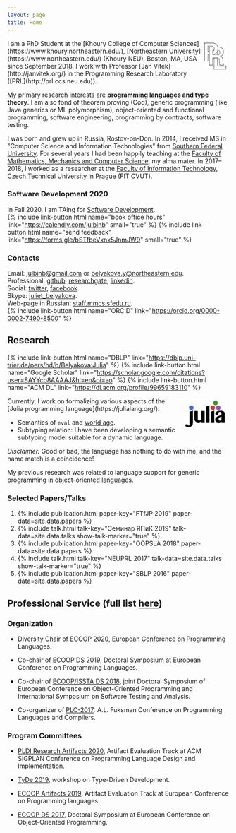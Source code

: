 ```yaml
---
layout: page
title: Home
---
```


<a href="http://prl.ccs.neu.edu" target="_blank">
  <img src="img/prl.png" alt="PRL"
    style="height: 60px; float: right; margin: 0.5em; vertical-align: middle; display: inline-block"/>
</a>
I am a PhD Student
at the [Khoury College of Computer Sciences](https://www.khoury.northeastern.edu/),
[Northeastern University](https://www.northeastern.edu/) (Khoury NEU), Boston, MA, USA
since September 2018.
I work with Professor [Jan Vitek](http://janvitek.org/)
in the Programming Research Laboratory ([PRL](http://prl.ccs.neu.edu)).

My primary research interests are **programming languages and type theory**.
I am also fond of theorem proving (Coq),
generic programming (like Java generics or ML polymorphism),
object-oriented and functional programming,
software engineering, programming by contracts, software testing.

I was born and grew up in Russia, Rostov-on-Don.
In 2014, I received MS in "Computer Science and Information Technologies"
from [Southern Federal University](http://sfedu.ru/international/).
For several years I had been happily teaching at the
[Faculty of Mathematics, Mechanics and Computer Science](http://mmcs.sfedu.ru/),
my alma mater.
In 2017–2018, I worked as a researcher
at the [Faculty of Information Technology](https://www.fit.cvut.cz/en),
[Czech Technical University in Prague](https://www.cvut.cz/en) (FIT CVUT).

### Software Development 2020

In Fall 2020, I am TAing for
[Software Development](https://felleisen.org/matthias/4500-f20/).  
{% include link-button.html name="book office hours" link="https://calendly.com/julbinb" small="true" %}
{% include link-button.html name="send feedback" link="https://forms.gle/bSTfbeVxnx5JnmJW9" small="true" %}

### Contacts

Email: [julbinb@gmail.com](mailto:julbinb@gmail.com) or [belyakova.y@northeastern.edu](mailto:belyakova.y@northeastern.edu).  
Professional: [github](http://github.com/julbinb/),
[researchgate](https://www.researchgate.net/profile/Julia_Belyakova),
[linkedin](https://www.linkedin.com/in/julbinb/).  
Social: [twitter](https://twitter.com/julbinb),
[facebook](https://www.facebook.com/julbinb).  
Skype: [juliet_belyakova](skype:juliet_belyakova).  
Web-page in Russian: [staff.mmcs.sfedu.ru](http://staff.mmcs.sfedu.ru/~juliet/index.html).  
{% include link-button.html name="ORCID" link="https://orcid.org/0000-0002-7490-8500" %}

## Research

{% include link-button.html name="DBLP" link="https://dblp.uni-trier.de/pers/hd/b/Belyakova:Julia" %}
{% include link-button.html name="Google Scholar" link="https://scholar.google.com/citations?user=8AYYcb8AAAAJ&hl=en&oi=ao" %}
{% include link-button.html name="ACM DL" link="https://dl.acm.org/profile/99659183110" %}

<a href="https://julialang.org/" target="_blank">
  <img src="img/julia-logo.svg" alt="Julia Lang"
    style="height: 60px; float: right; margin: 0.5em; vertical-align: middle; display: inline-block"/>
</a>
Currently, I work on formalizing various aspects of the
[Julia programming language](https://julialang.org/):

* Semantics of `eval` and [world age](https://docs.julialang.org/en/v1/manual/methods/#Redefining-Methods).
* Subtyping relation: I have been developing a semantic subtyping model
  suitable for a dynamic language.

_Disclaimer._ Good or bad, the language has nothing to do with me, and the name match is a coincidence!

My previous research was related to language support for generic programming
in object-oriented languages.

### Selected Papers/Talks

1. {% include publication.html paper-key="FTfJP 2019" paper-data=site.data.papers %}
1. {% include talk.html talk-key="Семинар ЯПиК 2019" talk-data=site.data.talks show-talk-marker="true" %}
1. {% include publication.html paper-key="OOPSLA 2018" paper-data=site.data.papers %}
1. {% include talk.html talk-key="NEUPRL 2017" talk-data=site.data.talks show-talk-marker="true" %}
1. {% include publication.html paper-key="SBLP 2016" paper-data=site.data.papers %}

## Professional Service (full list [here](service.html))

### Organization 

* Diversity Chair of [ECOOP 2020](https://2020.ecoop.org/),
  European Conference on Programming Languages.

* Co-chair of [ECOOP DS 2019](https://2019.ecoop.org/home),
  Doctoral Symposium at European Conference on Programming Languages.

* Co-chair of [ECOOP/ISSTA DS 2018](https://conf.researchr.org/track/ecoop-issta-2018/ecoop-issta-2018-doctoral-symposium),
  joint Doctoral Symposium of 
  European Conference on Object-Oriented Programming and
  International Symposium on Software Testing and Analysis.

* Co-organizer of [PLC-2017](http://plc.sfedu.ru/index.html):
  A.L. Fuksman Conference on Programming Languages and Compilers.

### Program Committees

* [PLDI Research Artifacts 2020](https://pldi20.sigplan.org/track/pldi-2020-PLDI-Research-Artifacts),
  Artifact Evaluation Track at 
  ACM SIGPLAN Conference on Programming Language Design and Implementation.

* [TyDe 2019](https://icfp19.sigplan.org/home/tyde-2019),
  workshop on Type-Driven Development.

* [ECOOP Artifacts 2019](https://2019.ecoop.org/track/ecoop-2019-artifacts),
  Artifact Evaluation Track at European Conference on Programming languages.

* [ECOOP DS 2017](http://2017.ecoop.org/track/ecoop-2017-Doctoral-Symposium),
  Doctoral Symposium at European Conference on Object-Oriented Programming.
